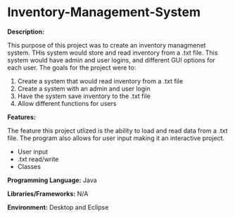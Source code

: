 # Inventory-Management-System

**Description:**

This purpose of this project was to create an inventory managmenet system. THis system would store and read inventory from a .txt file. This system would have admin and user logins, and different GUI options for each user. The goals for the project were to:

  1. Create a system that would read inventory from a .txt file
  2. Create a system with an admin and user login
  3. Have the system save inventory to the .txt file
  4. Allow different functions for users

**Features:**

The feature this project utlized is the ability to load and read data from a .txt file. The program also allows for user input making it an interactive project. 

  * User input
  * .txt read/write
  * Classes

**Programming Language:** Java

**Libraries/Frameworks:** N/A

**Environment:** Desktop and Eclipse
